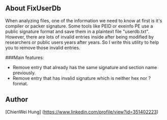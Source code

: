 ## About FixUserDb

When analyzing files, one of the information we need to know
at first is it's compiler or packer signature. Some tools like
PEID or exeinfo PE use a public signature format and save them
in a plaintext file "userdb.txt".<br />
However, there are lots of invalid entries inside after being
modified by researchers or public users years after years. So
I write this utility to help you to remove those invalid entries.



###Main features:
- Remove entry that already has the same signature and section name previously.
- Remove entry that has invalid signature which is neither hex nor ? format.



## Author
[ChienWei Hung] (https://www.linkedin.com/profile/view?id=351402223)
